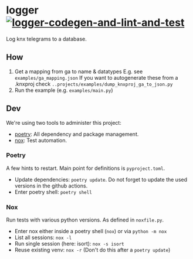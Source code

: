 # logger [![logger-codegen-and-lint-and-test](https://github.com/fgoettel/knx/actions/workflows/pytest_logger.yml/badge.svg)](https://github.com/fgoettel/knx/actions/workflows/pytest_logger.yml)

Log knx telegrams to a database.

## How
1. Get a mapping from ga to name & datatypes
    E.g. see `examples/ga_mapping.json`
    If you want to autogenerate these from a .knxproj check `..projects/examples/dump_knxproj_ga_to_json.py`
2. Run the example (e.g. `examples/main.py`)

## Dev

We're using two tools to administer this project:

* [poetry](https://python-poetry.org): All dependency and package management.
* [nox](https://nox.thea.codes/en/stable/index.html): Test automation.

### Poetry
A few hints to restart. Main point for definitions is `pyproject.toml`.

* Update dependencies: `poetry update`. Do not forget to update the used versions in the github actions.
* Enter poetry shell: `poetry shell`

### Nox
Run tests with various python versions. As defined in `noxfile.py`.

* Enter nox either inside a poetry shell (`nox`) or via `python -m nox`
* List all sessions: `nox -l`
* Run single session (here: isort): `nox -s isort`
* Reuse existing venv: `nox -r` (Don't do this after a `poetry update`)